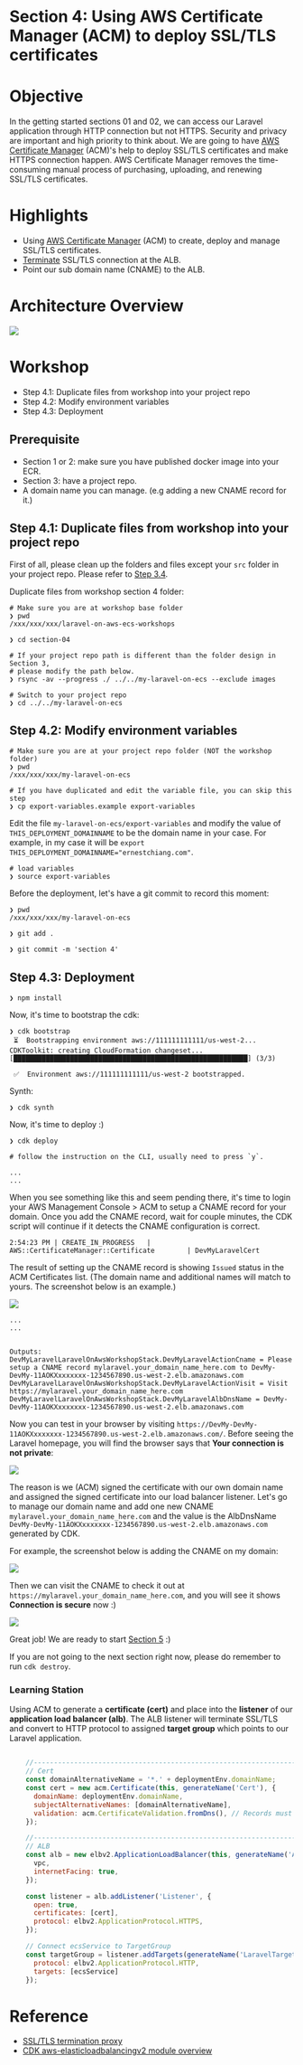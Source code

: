 # Section 4: Using AWS Certificate Manager (ACM) to deploy SSL/TLS certificates

# Objective

In the getting started sections 01 and 02, we can access our Laravel application through HTTP connection but not HTTPS. Security and privacy are important and high priority to think about. We are going to have [AWS Certificate Manager](https://aws.amazon.com/certificate-manager/) (ACM)'s help to deploy SSL/TLS certificates and make HTTPS connection happen. AWS Certificate Manager removes the time-consuming manual process of purchasing, uploading, and renewing SSL/TLS certificates.

# Highlights

- Using [AWS Certificate Manager](https://aws.amazon.com/certificate-manager/) (ACM) to create, deploy and manage SSL/TLS certificates.
- [Terminate](https://en.wikipedia.org/wiki/TLS_termination_proxy) SSL/TLS connection at the ALB.
- Point our sub domain name (CNAME) to the ALB.

# Architecture Overview

![](./images/architecture-diagram-section-4.png)

# Workshop

- Step 4.1: Duplicate files from workshop into your project repo
- Step 4.2: Modify environment variables
- Step 4.3: Deployment

## Prerequisite

- Section 1 or 2: make sure you have published docker image into your ECR.
- Section 3: have a project repo.
- A domain name you can manage. (e.g adding a new CNAME record for it.)

## Step 4.1: Duplicate files from workshop into your project repo

First of all, please clean up the folders and files except your `src` folder in your project repo. Please refer to [Step 3.4](../section-03/).

Duplicate files from workshop section 4 folder:

```
# Make sure you are at workshop base folder
❯ pwd
/xxx/xxx/xxx/laravel-on-aws-ecs-workshops

❯ cd section-04

# If your project repo path is different than the folder design in Section 3, 
# please modify the path below.
❯ rsync -av --progress ./ ../../my-laravel-on-ecs --exclude images

# Switch to your project repo
❯ cd ../../my-laravel-on-ecs
```

## Step 4.2: Modify environment variables

```
# Make sure you are at your project repo folder (NOT the workshop folder)
❯ pwd
/xxx/xxx/xxx/my-laravel-on-ecs

# If you have duplicated and edit the variable file, you can skip this step
❯ cp export-variables.example export-variables
```

Edit the file `my-laravel-on-ecs/export-variables` and modify the value of `THIS_DEPLOYMENT_DOMAINNAME` to be the domain name in your case. For example, in my case it will be `export THIS_DEPLOYMENT_DOMAINNAME="ernestchiang.com"`.

```
# load variables
❯ source export-variables
```

Before the deployment, let's have a git commit to record this moment:

```
❯ pwd
/xxx/xxx/xxx/my-laravel-on-ecs

❯ git add .

❯ git commit -m 'section 4'
```

## Step 4.3: Deployment

```
❯ npm install
```

Now, it's time to bootstrap the cdk:

```
❯ cdk bootstrap
 ⏳  Bootstrapping environment aws://111111111111/us-west-2...
CDKToolkit: creating CloudFormation changeset...
[██████████████████████████████████████████████████████████] (3/3)

 ✅  Environment aws://111111111111/us-west-2 bootstrapped.
```

Synth:

```
❯ cdk synth
```

Now, it's time to deploy :)

```
❯ cdk deploy

# follow the instruction on the CLI, usually need to press `y`.

...
...

```

When you see something like this and seem pending there, it's time to login your AWS Management Console > ACM to setup a CNAME record for your domain. Once you add the CNAME record, wait for couple minutes, the CDK script will continue if it detects the CNAME configuration is correct.

```
2:54:23 PM | CREATE_IN_PROGRESS   | AWS::CertificateManager::Certificate        | DevMyLaravelCert
```

The result of setting up the CNAME record is showing `Issued` status in the ACM Certificates list. (The domain name and additional names will match to yours. The screenshot below is an example.)

![](./images/screenshot-acm-cert-issued.png)

```
...
...


Outputs:
DevMyLaravelLaravelOnAwsWorkshopStack.DevMyLaravelActionCname = Please setup a CNAME record mylaravel.your_domain_name_here.com to DevMy-DevMy-11AOKXxxxxxxx-1234567890.us-west-2.elb.amazonaws.com
DevMyLaravelLaravelOnAwsWorkshopStack.DevMyLaravelActionVisit = Visit https://mylaravel.your_domain_name_here.com
DevMyLaravelLaravelOnAwsWorkshopStack.DevMyLaravelAlbDnsName = DevMy-DevMy-11AOKXxxxxxxx-1234567890.us-west-2.elb.amazonaws.com
```

Now you can test in your browser by visiting `https://DevMy-DevMy-11AOKXxxxxxxx-1234567890.us-west-2.elb.amazonaws.com/`. Before seeing the Laravel homepage, you will find the browser says that **Your connection is not private**:

![](./images/screenshot-not-secure.png)

The reason is we (ACM) signed the certificate with our own domain name and assigned the signed certificate into our load balancer listener. Let's go to manage our domain name and add one new CNAME `mylaravel.your_domain_name_here.com` and the value is the AlbDnsName `DevMy-DevMy-11AOKXxxxxxxx-1234567890.us-west-2.elb.amazonaws.com` generated by CDK.

For example, the screenshot below is adding the CNAME on my domain:

![](./images/screenshot-setup-cname.png)

Then we can visit the CNAME to check it out at `https://mylaravel.your_domain_name_here.com`, and you will see it shows **Connection is secure** now :)

![](./images/screenshot-secure.png)

Great job! We are ready to start [Section 5](../section-05/) :)

If you are not going to the next section right now, please do remember to run `cdk destroy`.

### Learning Station

Using ACM to generate a **certificate (cert)** and place into the **listener** of our **application load balancer (alb)**. The ALB listener will terminate SSL/TLS and convert to HTTP protocol to assigned **target group** which points to our Laravel application.

```javascript

    //---------------------------------------------------------------------------
    // Cert
    const domainAlternativeName = '*.' + deploymentEnv.domainName;
    const cert = new acm.Certificate(this, generateName('Cert'), {
      domainName: deploymentEnv.domainName,
      subjectAlternativeNames: [domainAlternativeName],
      validation: acm.CertificateValidation.fromDns(), // Records must be added manually
    });

    //---------------------------------------------------------------------------
    // ALB
    const alb = new elbv2.ApplicationLoadBalancer(this, generateName('ALB'), {
      vpc,
      internetFacing: true,
    });

    const listener = alb.addListener('Listener', {
      open: true,
      certificates: [cert],
      protocol: elbv2.ApplicationProtocol.HTTPS,
    });

    // Connect ecsService to TargetGroup
    const targetGroup = listener.addTargets(generateName('LaravelTargetGroup'), {
      protocol: elbv2.ApplicationProtocol.HTTP,
      targets: [ecsService]
    });

```

# Reference

- [SSL/TLS termination proxy](https://en.wikipedia.org/wiki/TLS_termination_proxy)
- [CDK aws-elasticloadbalancingv2 module overview](https://docs.aws.amazon.com/cdk/api/latest/docs/aws-elasticloadbalancingv2-readme.html)